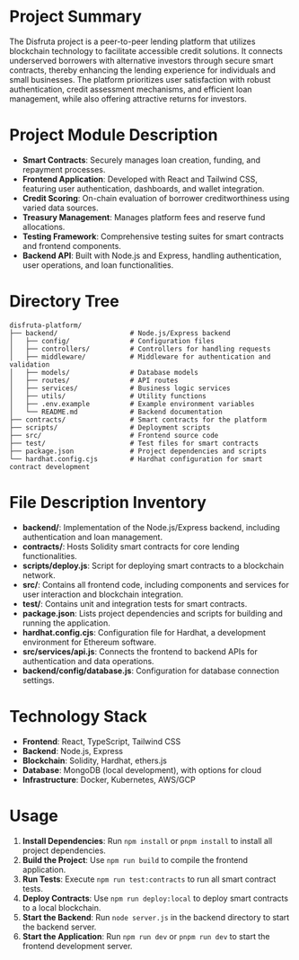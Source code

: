 # Project Summary
The Disfruta project is a peer-to-peer lending platform that utilizes blockchain technology to facilitate accessible credit solutions. It connects underserved borrowers with alternative investors through secure smart contracts, thereby enhancing the lending experience for individuals and small businesses. The platform prioritizes user satisfaction with robust authentication, credit assessment mechanisms, and efficient loan management, while also offering attractive returns for investors.

# Project Module Description
- **Smart Contracts**: Securely manages loan creation, funding, and repayment processes.
- **Frontend Application**: Developed with React and Tailwind CSS, featuring user authentication, dashboards, and wallet integration.
- **Credit Scoring**: On-chain evaluation of borrower creditworthiness using varied data sources.
- **Treasury Management**: Manages platform fees and reserve fund allocations.
- **Testing Framework**: Comprehensive testing suites for smart contracts and frontend components.
- **Backend API**: Built with Node.js and Express, handling authentication, user operations, and loan functionalities.

# Directory Tree
```
disfruta-platform/
├── backend/                  # Node.js/Express backend
│   ├── config/               # Configuration files
│   ├── controllers/          # Controllers for handling requests
│   ├── middleware/           # Middleware for authentication and validation
│   ├── models/               # Database models
│   ├── routes/               # API routes
│   ├── services/             # Business logic services
│   ├── utils/                # Utility functions
│   ├── .env.example          # Example environment variables
│   └── README.md             # Backend documentation
├── contracts/                # Smart contracts for the platform
├── scripts/                  # Deployment scripts
├── src/                      # Frontend source code
├── test/                     # Test files for smart contracts
├── package.json              # Project dependencies and scripts
└── hardhat.config.cjs        # Hardhat configuration for smart contract development
```

# File Description Inventory
- **backend/**: Implementation of the Node.js/Express backend, including authentication and loan management.
- **contracts/**: Hosts Solidity smart contracts for core lending functionalities.
- **scripts/deploy.js**: Script for deploying smart contracts to a blockchain network.
- **src/**: Contains all frontend code, including components and services for user interaction and blockchain integration.
- **test/**: Contains unit and integration tests for smart contracts.
- **package.json**: Lists project dependencies and scripts for building and running the application.
- **hardhat.config.cjs**: Configuration file for Hardhat, a development environment for Ethereum software.
- **src/services/api.js**: Connects the frontend to backend APIs for authentication and data operations.
- **backend/config/database.js**: Configuration for database connection settings.

# Technology Stack
- **Frontend**: React, TypeScript, Tailwind CSS
- **Backend**: Node.js, Express
- **Blockchain**: Solidity, Hardhat, ethers.js
- **Database**: MongoDB (local development), with options for cloud
- **Infrastructure**: Docker, Kubernetes, AWS/GCP

# Usage
1. **Install Dependencies**: Run `npm install` or `pnpm install` to install all project dependencies.
2. **Build the Project**: Use `npm run build` to compile the frontend application.
3. **Run Tests**: Execute `npm run test:contracts` to run all smart contract tests.
4. **Deploy Contracts**: Use `npm run deploy:local` to deploy smart contracts to a local blockchain.
5. **Start the Backend**: Run `node server.js` in the backend directory to start the backend server.
6. **Start the Application**: Run `npm run dev` or `pnpm run dev` to start the frontend development server.
